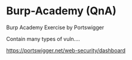 # Burp-Academy (QnA)

Burp Academy Exercise by Portswigger

Contain many types of vuln....

https://portswigger.net/web-security/dashboard
